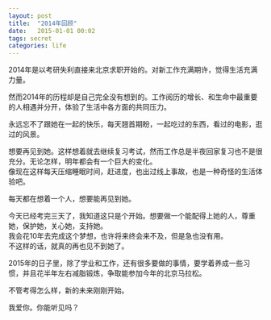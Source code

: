 ```yaml
---
layout: post
title:  "2014年回顾"
date:   2015-01-01 00:02
tags: secret
categories: life
---
```


2014年是以考研失利直接来北京求职开始的。对新工作充满期许，觉得生活充满力量。

然而2014年的历程却是自己完全没有想到的。工作阅历的增长、和生命中最重要的人相遇并分开，体验了生活中各方面的共同压力。

永远忘不了跟她在一起的快乐，每天翘首期盼，一起吃过的东西，看过的电影，逛过的风景。

想要再见到她。这样想着就去继续复习考试，然而工作总是半夜回家复习也不是很充分。无论怎样，明年都会有一个巨大的变化。   
像现在这样每天压缩睡眠时间，赶进度，也出过线上事故，也是一种奇怪的生活体验吧。

每天都在想着一个人，想要能再见到她。

今天已经考完三天了，我知道这只是个开始。想要做一个能配得上她的人，尊重她，保护她，关心她，支持她。  
我会花10年去完成这个梦想，也许将来终会来不及，但是急也没有用。  
不这样的话，就真的再也见不到她了。  

2015年的日子里，除了学业和工作，还有很多要做的事情，要学着养成一些习惯，并且花半年左右减脂锻炼，争取能参加今年的北京马拉松。 

不管考得怎么样，新的未来刚刚开始。

我爱你。你能听见吗？


